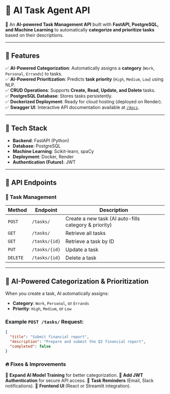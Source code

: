 # 📌 AI Task Agent API
🚀 An **AI-powered Task Management API** built with **FastAPI, PostgreSQL, and Machine Learning** to automatically **categorize and prioritize tasks** based on their descriptions.

---

## 📖 Features
✅ **AI-Powered Categorization**: Automatically assigns a **category** (`Work`, `Personal`, `Errands`) to tasks.  
✅ **AI-Powered Prioritization**: Predicts **task priority** (`High`, `Medium`, `Low`) using NLP.  
✅ **CRUD Operations**: Supports **Create, Read, Update, and Delete** tasks.  
✅ **PostgreSQL Database**: Stores tasks persistently.  
✅ **Dockerized Deployment**: Ready for cloud hosting (deployed on Render).  
✅ **Swagger UI**: Interactive API documentation available at [`/docs`](https://your-api-url.onrender.com/docs).  

---

## 🚀 Tech Stack
- **Backend**: FastAPI (Python)
- **Database**: PostgreSQL
- **Machine Learning**: Scikit-learn, spaCy
- **Deployment**: Docker, Render
- **Authentication (Future)**: JWT

---

## 📌 API Endpoints

### 📝 Task Management
| Method   | Endpoint        | Description |
|----------|----------------|-------------|
| `POST`   | `/tasks/`       | Create a new task (AI auto-fills category & priority) |
| `GET`    | `/tasks/`       | Retrieve all tasks |
| `GET`    | `/tasks/{id}`   | Retrieve a task by ID |
| `PUT`    | `/tasks/{id}`   | Update a task |
| `DELETE` | `/tasks/{id}`   | Delete a task |

---

## 🤖 AI-Powered Categorization & Prioritization

When you create a task, AI automatically assigns:

- **Category**: `Work`, `Personal`, or `Errands`
- **Priority**: `High`, `Medium`, or `Low`

### **Example `POST /tasks/` Request:**
```json
{
  "title": "Submit financial report",
  "description": "Prepare and submit the Q2 financial report",
  "completed": false
}
```

### 🔥 **Fixes & Improvements**
🔹 **Expand AI Model Training** for better categorization.
🔹 **Add JWT Authentication** for secure API access.
🔹 **Task Reminders** (Email, Slack notifications).
🔹 **Frontend UI** (React or Streamlit integration).

